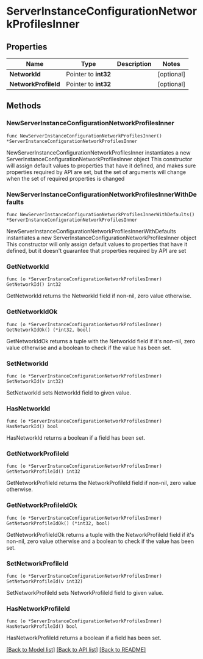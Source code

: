 # ServerInstanceConfigurationNetworkProfilesInner

## Properties

Name | Type | Description | Notes
------------ | ------------- | ------------- | -------------
**NetworkId** | Pointer to **int32** |  | [optional] 
**NetworkProfileId** | Pointer to **int32** |  | [optional] 

## Methods

### NewServerInstanceConfigurationNetworkProfilesInner

`func NewServerInstanceConfigurationNetworkProfilesInner() *ServerInstanceConfigurationNetworkProfilesInner`

NewServerInstanceConfigurationNetworkProfilesInner instantiates a new ServerInstanceConfigurationNetworkProfilesInner object
This constructor will assign default values to properties that have it defined,
and makes sure properties required by API are set, but the set of arguments
will change when the set of required properties is changed

### NewServerInstanceConfigurationNetworkProfilesInnerWithDefaults

`func NewServerInstanceConfigurationNetworkProfilesInnerWithDefaults() *ServerInstanceConfigurationNetworkProfilesInner`

NewServerInstanceConfigurationNetworkProfilesInnerWithDefaults instantiates a new ServerInstanceConfigurationNetworkProfilesInner object
This constructor will only assign default values to properties that have it defined,
but it doesn't guarantee that properties required by API are set

### GetNetworkId

`func (o *ServerInstanceConfigurationNetworkProfilesInner) GetNetworkId() int32`

GetNetworkId returns the NetworkId field if non-nil, zero value otherwise.

### GetNetworkIdOk

`func (o *ServerInstanceConfigurationNetworkProfilesInner) GetNetworkIdOk() (*int32, bool)`

GetNetworkIdOk returns a tuple with the NetworkId field if it's non-nil, zero value otherwise
and a boolean to check if the value has been set.

### SetNetworkId

`func (o *ServerInstanceConfigurationNetworkProfilesInner) SetNetworkId(v int32)`

SetNetworkId sets NetworkId field to given value.

### HasNetworkId

`func (o *ServerInstanceConfigurationNetworkProfilesInner) HasNetworkId() bool`

HasNetworkId returns a boolean if a field has been set.

### GetNetworkProfileId

`func (o *ServerInstanceConfigurationNetworkProfilesInner) GetNetworkProfileId() int32`

GetNetworkProfileId returns the NetworkProfileId field if non-nil, zero value otherwise.

### GetNetworkProfileIdOk

`func (o *ServerInstanceConfigurationNetworkProfilesInner) GetNetworkProfileIdOk() (*int32, bool)`

GetNetworkProfileIdOk returns a tuple with the NetworkProfileId field if it's non-nil, zero value otherwise
and a boolean to check if the value has been set.

### SetNetworkProfileId

`func (o *ServerInstanceConfigurationNetworkProfilesInner) SetNetworkProfileId(v int32)`

SetNetworkProfileId sets NetworkProfileId field to given value.

### HasNetworkProfileId

`func (o *ServerInstanceConfigurationNetworkProfilesInner) HasNetworkProfileId() bool`

HasNetworkProfileId returns a boolean if a field has been set.


[[Back to Model list]](../README.md#documentation-for-models) [[Back to API list]](../README.md#documentation-for-api-endpoints) [[Back to README]](../README.md)


